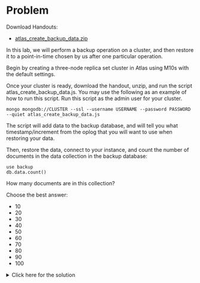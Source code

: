 # Problem
Download Handouts:
 - <a href="https://university.mongodb.com/static/MongoDB_2017_M123_March/handouts/atlas_create_backup_data.bf5255527c11.zip">atlas_create_backup_data.zip</a>

In this lab, we will perform a backup operation on a cluster, and then restore it to a point-in-time chosen by us after one particular operation.

Begin by creating a three-node replica set cluster in Atlas using M10s with the default settings.

Once your cluster is ready, download the handout, unzip, and run the script atlas_create_backup_data.js. You may use the following as an example of how to run this script. Run this script as the admin user for your cluster.

    mongo mongodb://CLUSTER --ssl --username USERNAME --password PASSWORD --quiet atlas_create_backup_data.js

The script will add data to the backup database, and will tell you what timestamp/increment from the oplog that you will want to use when restoring your data.

Then, restore the data, connect to your instance, and count the number of documents in the data collection in the backup database:

    use backup
    db.data.count()

How many documents are in this collection?

Choose the best answer:
 - 10
 - 20
 - 30
 - 40
 - 50
 - 60
 - 70
 - 80
 - 90
 - 100

<details>
  <summary>Click here for the solution</summary>
    <ul>
      <li>30</li>
	</ul>
</details>